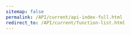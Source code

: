 ```yaml
---
sitemap: false
permalink: /API/current/api-index-full.html
redirect_to: /API/current/function-list.html
---
```

